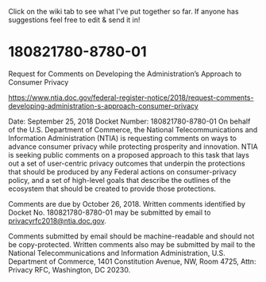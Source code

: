 Click on the wiki tab to see what I've put together so far.  If anyone has suggestions feel free to edit & send it in!


# 180821780-8780-01
Request for Comments on Developing the Administration’s Approach to Consumer Privacy

https://www.ntia.doc.gov/federal-register-notice/2018/request-comments-developing-administration-s-approach-consumer-privacy

Date: 
September 25, 2018
Docket Number: 
180821780-8780-01
On behalf of the U.S. Department of Commerce, the National Telecommunications and Information Administration (NTIA) is requesting comments on ways to advance consumer privacy while protecting prosperity and innovation. NTIA is seeking public comments on a proposed approach to this task that lays out a set of user-centric privacy outcomes that underpin the protections that should be produced by any Federal actions on consumer-privacy policy, and a set of high-level goals that describe the outlines of the ecosystem that should be created to provide those protections.

Comments are due by October 26, 2018. Written comments identified by Docket No. 180821780-8780-01 may be submitted by email to privacyrfc2018@ntia.doc.gov.

Comments submitted by email should be machine-readable and should not be copy-protected. Written comments also may be submitted by mail to the National Telecommunications and Information Administration, U.S. Department of Commerce, 1401 Constitution Avenue, NW, Room 4725, Attn: Privacy RFC, Washington, DC 20230.
